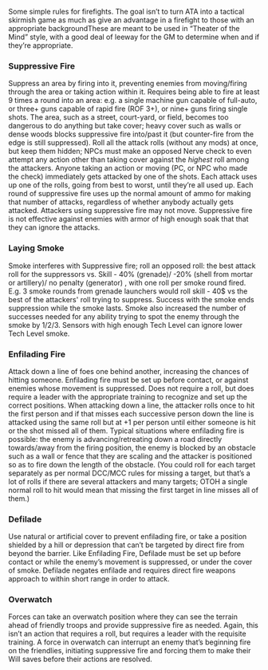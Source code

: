 Some simple rules for firefights. The goal isn’t to turn ATA into a tactical skirmish game as much as give an advantage in a firefight to those with an appropriate backgroundThese are meant to be used in “Theater of the Mind” style, with a good deal of leeway for the GM to determine when and if they’re appropriate.

### Suppressive Fire

Suppress an area by firing into it, preventing enemies from moving/firing through the area or taking action within it. Requires being able to fire at least 9 times a round into an area: e.g. a single machine gun capable of full-auto, or three+ guns capable of rapid fire (ROF 3+), or nine+ guns firing single shots. The area, such as a street, court-yard, or field, becomes too dangerous to do anything but take cover; heavy cover such as walls or dense woods blocks suppressive fire into/past it (but counter-fire from the edge is still suppressed). Roll all the attack rolls (without any mods) at once, but keep them hidden; NPCs must make an opposed Nerve check to even attempt any action other than taking cover against the *highest* roll among the attackers.  Anyone taking an action or moving (PC, or NPC who made the check) immediately gets attacked by one of the shots.  Each attack uses up one of the rolls, going from best to worst, until they’re all used up.  Each round of suppressive fire uses up the normal amount of ammo for making that number of attacks, regardless of whether anybody actually gets attacked.  Attackers using suppressive fire may not move. Suppressive fire is not effective against enemies with armor of high enough soak that that they can ignore the attacks.

### Laying Smoke

Smoke interferes with Suppressive fire; roll an opposed roll: the best attack roll for the suppressors vs. Skill - 40% (grenade)/ -20% (shell from mortar or artillery)/ no penalty (generator) , with one roll per smoke round fired. E.g. 3 smoke rounds from grenade launchers would roll skill - 40$ vs the best of the attackers' roll trying to suppress. Success with the smoke ends suppression while the smoke lasts.  Smoke also increased the number of successes needed for any ability trying to spot the enemy through the smoke by 1/2/3.  Sensors with high enough Tech Level can ignore lower Tech Level smoke.

### Enfilading Fire

Attack down a line of foes one behind another, increasing the chances of hitting someone. Enfilading fire must be set up before contact, or against enemies whose movement is suppressed. Does not require a roll, but does require a leader with the appropriate training to recognize and set up the correct positions.  When attacking down a line, the attacker rolls once to hit the first person and if that misses each successive person down the line is attacked using the same roll but at +1 per person until either someone is hit or the shot missed all of them. Typical situations where enfilading fire is possible: the enemy is advancing/retreating down a road directly towards/away from the firing position, the enemy is blocked by an obstacle such as a wall or fence that they are scaling and the attacker is positioned so as to fire down the length of the obstacle. (You could roll for each target separately as per normal DCC/MCC rules for missing a target, but that’s a lot of rolls if there are several attackers and many targets; OTOH a single normal roll to hit would mean that missing the first target in line misses all of them.)

### Defilade

Use natural or artificial cover to prevent enfilading fire, or take a position shielded by a hill or depression that can’t be targeted by direct fire from beyond the barrier.  Like Enfilading Fire, Defilade must be set up before contact or while the enemy’s movement is suppressed, or under the cover of smoke.  Defilade negates enfilade and requires direct fire weapons approach to within short range in order to attack.

### Overwatch

Forces can take an overwatch position where they can see the terrain ahead of friendly troops and provide suppressive fire as needed.  Again, this isn’t an action that requires a roll, but requires a leader with the requisite training.  A force in overwatch can interrupt an enemy that’s beginning fire on the friendlies, initiating suppressive fire and forcing them to make their Will saves before their actions are resolved.
